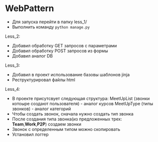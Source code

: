 # WebPattern
* Для запуска перейти в папку less_1/
* Выполнить команду `python manage.py`

Less_2:
* Добавил обработку GET запросов c параметрами
* Добавил обработку POST запросов из формы
* Добавил аналог DB

Less_3:
* Добавил в проект использование базовы шаблонов jinja
* Реструктурировал файлы html

Less_4:
* В проекте присутсвует следующая структура:
  MeetUpList (звонки котоыре создают пользователя) - аналог курсов
  MeetUpType (типы звонков) - аналог категорий
* Чтобы создать звонок, сначала нужно создать тип звонка
* После создания типа звонка(из предложенных трех: **Team**,**Work**,**P2P**) создаем звонки
* Звонок с определенным типом можно скопировать
* Установил логгер
